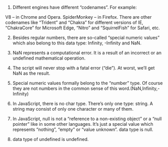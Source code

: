 1. Different engines have different “codenames”. For example:

V8 – in Chrome and Opera.
SpiderMonkey – in Firefox.
There are other codenames like “Trident” and “Chakra” for different versions of IE, “ChakraCore” for Microsoft Edge, “Nitro” and “SquirrelFish” for Safari, etc.

2. Besides regular numbers, there are so-called “special numeric values” which also belong to this data type: Infinity, -Infinity and NaN.

3. NaN represents a computational error. It is a result of an incorrect or an undefined mathematical operation.

4. The script will never stop with a fatal error (“die”). At worst, we’ll get NaN as the result.

5. Special numeric values formally belong to the “number” type. Of course they are not numbers in the common sense of this word.(NaN,Infinity,-Infinity)

6. In JavaScript, there is no char type. There’s only one type: string. A string may consist of only one character or many of them.

7. In JavaScript, null is not a “reference to a non-existing object” or a “null pointer” like in some other languages. It’s just a special value which represents “nothing”, “empty” or “value unknown”. data type is null.

8. data type of undefined is undefined.